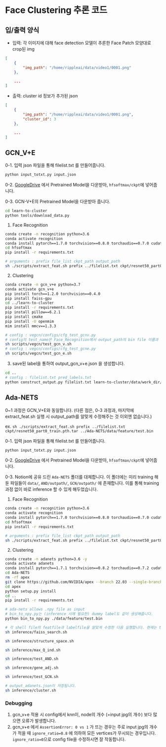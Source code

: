 # Face Clustering 추론 코드
## 입/출력 양식
* 입력: 각 이미지에 대해 face detection 모델이 추론한 Face Patch 모양대로 crop된 img
```json
[
    {
        "img_path": "/home/rippleai/data/video1/0001.png"
    },

    ...
]
```

* 출력: cluster id 정보가 추가된 json
```json
[
    {
        "img_path": "/home/rippleai/data/video1/0001.png", 
		"cluster_id": 3
    },

    ...
]
```

## GCN_V+E

0-1. 입력 json 파일을 통해 filelist.txt 를 만들어줍니다.

```bash
python input_totxt.py input.json
```

0-2. [GoogleDrive](https://drive.google.com/file/d/1eKsh7x-RUIHhIJ1R9AlUjsJdsdbh2qim/view?pli=1) 에서 Pretrained Model을 다운받아, `hfsoftmax/ckpt`에 넣어줍니다.

0-3. GCN-V+E의 Pretrained Model을 다운받아 줍니다.

```bash
cd learn-to-cluster
python tools/download_data.py
```

1. Face Recognition

```bash
conda create -n recognition python=3.6
conda activate recognition
conda install pytorch==1.7.0 torchvision==0.8.0 torchaudio==0.7.0 cudatoolkit=9.2 -c pytorch
cd hfsoftmax
pip install -r requirements.txt

# arguments : prefix file_list ckpt_path output_path
sh ./scripts/extract_feat.sh prefix ../filelist.txt ckpt/resnet50_part0_train.pth.tar ../learn-to-cluster/data/features/test.bin
```

2. Clustering

```bash
conda create -n gcn_v+e python=3.7
conda activate gcn_v+e
pip install torch==1.2.0 torchvision==0.4.0
pip install faiss-gpu
cd ../learn-to-cluster
pip install -r requirements.txt
pip install pillow==6.2.1
pip install cmake
pip install -U openmim
mim install mmcv==1.3.3

# config : vegcn/configs/cfg_test_gcnv.py
# config의 test_name은 Face_Recognition에서 output_path의 bin file 이름과 동일해야 합니다. 
sh scripts/vegcn/test_gcn_v.sh
# config : vegcn/configs/cfg_test_gcne.py
sh scripts/vegcn/test_gcn_e.sh
```

3. save된 label을 통하여 output_gcn_v+e.json 을 생성합니다.

```bash
cd ..
# config : filelist.txt pred_labels.txt
python construct_output.py filelist.txt learn-to-cluster/data/work_dir/cfg_test_gcne/test_gcne_k_160_th_0.0_ig_0.8/tau_0.8_pred_labels.txt
```

## Ada-NETS

0~1 과정은 GCN_V+E와 동일합니다.
(다른 점은, 0-3 과정과, 마지막에 extract_feat.sh 실행 시 output_path를 알맞게 수정해주는 것 이외엔 없습니다.)

ex. `sh ./scripts/extract_feat.sh prefix ../filelist.txt ckpt/resnet50_part0_train.pth.tar ../Ada-NETS/data/feature/test.bin`

0-1. 입력 json 파일을 통해 filelist.txt 를 만들어줍니다.

```bash
python input_totxt.py input.json
```

0-2. [GoogleDrive](https://drive.google.com/file/d/1eKsh7x-RUIHhIJ1R9AlUjsJdsdbh2qim/view?pli=1) 에서 Pretrained Model을 다운받아, `hfsoftmax/ckpt`에 넣어줍니다.

0-3. Notion에 공유 드린 `Ada-NETS` 폴더를 대체합니다. 이 폴더에는 미리 training 해 둔 파일들이 `data/`, `AND/outpath/`, `GCN/outpath/` 에 존재합니다. 이를 통해 training 과정 없이 바로 inference 할 수 있게 해두었습니다.

1. Face Recognition

```bash
conda create -n recognition python=3.6
conda activate recognition
conda install pytorch==1.7.0 torchvision==0.8.0 torchaudio==0.7.0 cudatoolkit=9.2 -c pytorch
cd hfsoftmax
pip install -r requirements.txt

# arguments : prefix file_list ckpt_path output_path
sh ./scripts/extract_feat.sh prefix ../filelist.txt ckpt/resnet50_part0_train.pth.tar ../Ada-NETS/data/feature/test.bin
```


2. Clustering

```bash
conda create -n adanets python=3.6 -y
conda activate adanets
conda install pytorch==1.7.1 torchvision==0.8.2 torchaudio==0.7.2 cudatoolkit=11.0 -c pytorch
cd Ada-NETS
rm -rf apex
git clone https://github.com/NVIDIA/apex --branch 22.03 --single-branch
cd apex
python setup.py install
cd ..
pip install -r requirements.txt

# ada-nets allows .npy file as input
# bin_to_npy.py는 (inference 시에 필요한) dummy label도 같이 생성해줍니다.
python bin_to_npy.py ./data/feature/test.bin

# 각 shell file의 featfile과 labelfile을 알맞게 수정한 다음 실행합니다. 현재는 test.npy로 되어있습니다.
sh inference/faiss_search.sh

sh inference/structure_space.sh

sh inference/max_Q_ind.sh

sh inference/test_AND.sh

sh inference/gene_adj.sh

sh inference/test_GCN.sh

# output_adanets.json이 저장됩니다.
sh inference/cluster.sh
```


### Debugging

1. gcn_v+e 적용 시 config에서 knn이, node의 개수 (=input jpg의 개수) 보다 많으면 오류가 발생합니다.
2. gcn_v+e 에서 `AssertionError: 0 vs 1` 가 뜨는 경우는 주로 input jpg의 개수가 적을 때 `ignore_ratio=0.8` 에 의하여 모든 vertices가 무시되는 경우입니다. `ignore_ratio=0`으로 config file을 수정하시면 잘 작동합니다.

